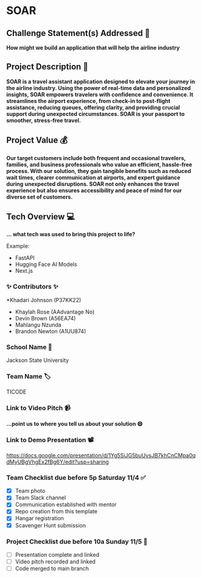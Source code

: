 # SOAR

## Challenge Statement(s) Addressed 🎯
**How might we build an application that will help the airline industry**

## Project Description 🤯
**SOAR is a travel assistant application designed to elevate your journey in the airline industry. Using the power of real-time data and personalized insights, SOAR empowers travelers with confidence and convenience. It streamlines the airport experience, from check-in to post-flight assistance, reducing queues, offering clarity, and providing crucial support during unexpected circumstances. SOAR is your passport to smoother, stress-free travel.**

## Project Value 💰
**Our target customers include both frequent and occasional travelers, families, and business professionals who value an efficient, hassle-free process. With our solution, they gain tangible benefits such as reduced wait times, clearer communication at airports, and expert guidance during unexpected disruptions. SOAR not only enhances the travel experience but also ensures accessibility and peace of mind for our diverse set of customers.**


## Tech Overview 💻
**... what tech was used to bring this project to life?**

Example:
* FastAPI
* Hugging Face AI Models
* Next.js


### ✨ Contributors ✨
*Khadari Johnson (P37KK22)
* Khaylah Rose (AAdvantage No)
* Devin Brown (A56EA74)
* Mahlangu Nzunda
* Brandon Newton (A1UU874)

### School Name 🏫
Jackson State University

### Team Name 🏷
TICODE

### Link to Video Pitch 📹
**...point us to where you tell us about your solution 😄**

### Link to Demo Presentation 📽
https://docs.google.com/presentation/d/1Yg5SiJG5buUvsJB7khCnCMpa0qdMyUBgVhgEx2fBg6Y/edit?usp=sharing

### Team Checklist due before 5p Saturday 11/4 ✅
- [x] Team photo
- [x] Team Slack channel
- [x] Communication established with mentor
- [x] Repo creation from this template
- [x] Hangar registration
- [x] Scavenger Hunt submission

### Project Checklist due before 10a Sunday 11/5 🏁
- [ ] Presentation complete and linked
- [ ] Video pitch recorded and linked
- [ ] Code merged to main branch
